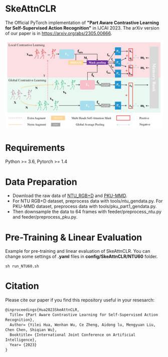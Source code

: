 # SkeAttnCLR
The Official PyTorch implementation of **"Part Aware Contrastive Learning for Self-Supervised Action Recognition"** in IJCAI 2023. The arXiv version of our paper is in https://arxiv.org/abs/2305.00666.
<div align=center><img src="https://github.com/GitHubOfHyl97/SkeAttnCLR/blob/main/Architecture.jpg"/></div>

# Requirements
Python >= 3.6, Pytorch >= 1.4

# Data Preparation
* Download the raw data of [NTU_RGB+D](https://github.com/shahroudy/NTURGB-D) and [PKU-MMD](https://www.icst.pku.edu.cn/struct/Projects/PKUMMD.html).
* For NTU RGB+D dataset, preprocess data with tools/ntu_gendata.py. For PKU-MMD dataset, preprocess data with tools/pku_part1_gendata.py.
* Then downsample the data to 64 frames with feeder/preprocess_ntu.py and feeder/preprocess_pku.py.

# Pre-Training & Linear Evaluation
Example for pre-training and linear evaluation of SkeAttnCLR. You can change some settings of **.yaml** files in **config/SkeAttnCLR/NTU60** folder.

```
sh run_NTU60.sh
```
# Citation
Please cite our paper if you find this repository useful in your resesarch:
```
@inproceedings{Hua2023SkeAttnCLR,
  Title= {Part Aware Contrastive Learning for Self-Supervised Action Recognition},
  Author= {Yilei Hua, Wenhan Wu, Ce Zheng, Aidong lu, Mengyuan Liu, Chen Chen, Shiqian Wu},
  Booktitle= {International Joint Conference on Artificial Intelligence},
  Year= {2023}
}
```


